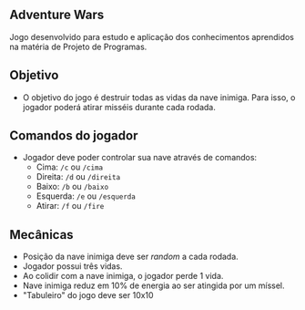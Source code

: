 ## Adventure Wars

Jogo desenvolvido para estudo e aplicação dos conhecimentos aprendidos na matéria de Projeto de Programas.

## Objetivo

- O objetivo do jogo é destruir todas as vidas da nave inimiga. Para isso, o jogador poderá atirar misséis durante cada rodada.

## Comandos do jogador

- Jogador deve poder controlar sua nave através de comandos:
  - Cima: `/c` ou `/cima`
  - Direita: `/d` ou `/direita`
  - Baixo: `/b` ou `/baixo`
  - Esquerda: `/e` ou `/esquerda`
  - Atirar: `/f` ou `/fire`

## Mecânicas

- Posição da nave inimiga deve ser _random_ a cada rodada.
- Jogador possui três vidas.
- Ao colidir com a nave inimiga, o jogador perde 1 vida.
- Nave inimiga reduz em 10% de energia ao ser atingida por um míssel.
- "Tabuleiro" do jogo deve ser 10x10
